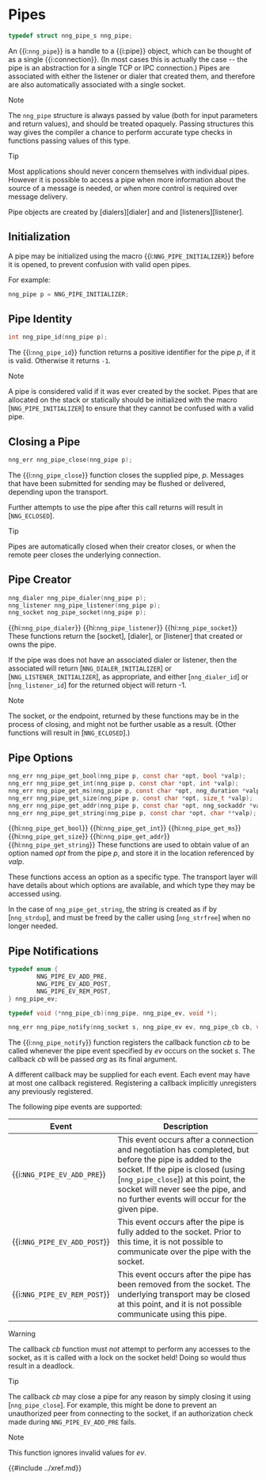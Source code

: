 # Pipes

```c
typedef struct nng_pipe_s nng_pipe;
```

An {{i:`nng_pipe`}} is a handle to a {{i:pipe}} object, which can be thought of as a single {{i:connection}}.
(In most cases this is actually the case -- the pipe is an abstraction for a single TCP or IPC connection.)
Pipes are associated with either the listener or dialer that created them,
and therefore are also automatically associated with a single socket.

> [!NOTE]
> The `nng_pipe` structure is always passed by value (both
> for input parameters and return values), and should be treated opaquely.
> Passing structures this way gives the compiler a chance to perform
> accurate type checks in functions passing values of this type.

> [!TIP]
> Most applications should never concern themselves with individual pipes.
> However it is possible to access a pipe when more information about the
> source of a message is needed, or when more control is required over message delivery.

Pipe objects are created by [dialers][dialer] and and [listeners][listener].

## Initialization

A pipe may be initialized using the macro {{i:`NNG_PIPE_INITIALIZER`}}
before it is opened, to prevent confusion with valid open pipes.

For example:

```c
nng_pipe p = NNG_PIPE_INITIALIZER;
```

## Pipe Identity

```c
int nng_pipe_id(nng_pipe p);
```

The {{i:`nng_pipe_id`}} function returns a positive identifier for the pipe _p_, if it is valid.
Otherwise it returns `-1`.

> [!NOTE]
> A pipe is considered valid if it was ever created by the socket.
> Pipes that are allocated on the stack or statically should be initialized with the macro
> [`NNG_PIPE_INITIALIZER`] to ensure that they cannot be confused with a valid pipe.

## Closing a Pipe

```c
nng_err nng_pipe_close(nng_pipe p);
```

The {{i:`nng_pipe_close`}} function closes the supplied pipe, _p_.
Messages that have been submitted for sending may be flushed or delivered,
depending upon the transport.

Further attempts to use the pipe after this call returns will result in [`NNG_ECLOSED`].

> [!TIP]
> Pipes are automatically closed when their creator closes, or when the
> remote peer closes the underlying connection.

## Pipe Creator

```c
nng_dialer nng_pipe_dialer(nng_pipe p);
nng_listener nng_pipe_listener(nng_pipe p);
nng_socket nng_pipe_socket(nng_pipe p);
```

{{hi:`nng_pipe_dialer`}}
{{hi:`nng_pipe_listener`}}
{{hi:`nng_pipe_socket`}}
These functions return the [socket], [dialer], or [listener] that created or owns the pipe.

If the pipe was does not have an associated dialer or listener, then the associated will
return [`NNG_DIALER_INITIALIZER`] or [`NNG_LISTENER_INITIALIZER`], as appropriate, and
either [`nng_dialer_id`] or [`nng_listener_id`] for the returned object will return -1.

> [!NOTE]
> The socket, or the endpoint, returned by these functions may be in the process of closing,
> and might not be further usable as a result. (Other functions will result in [`NNG_ECLOSED`].)

## Pipe Options

```c
nng_err nng_pipe_get_bool(nng_pipe p, const char *opt, bool *valp);
nng_err nng_pipe_get_int(nng_pipe p, const char *opt, int *valp);
nng_err nng_pipe_get_ms(nng_pipe p, const char *opt, nng_duration *valp);
nng_err nng_pipe_get_size(nng_pipe p, const char *opt, size_t *valp);
nng_err nng_pipe_get_addr(nng_pipe p, const char *opt, nng_sockaddr *valp);
nng_err nng_pipe_get_string(nng_pipe p, const char *opt, char **valp);
```

{{hi:`nng_pipe_get_bool`}}
{{hi:`nng_pipe_get_int`}}
{{hi:`nng_pipe_get_ms`}}
{{hi:`nng_pipe_get_size`}}
{{hi:`nng_pipe_get_addr`}}
{{hi:`nng_pipe_get_string`}}
These functions are used to obtain value of an option named _opt_ from the pipe _p_, and store it in the location
referenced by _valp_.

These functions access an option as a specific type. The transport layer will have details about which options
are available, and which type they may be accessed using.

In the case of `nng_pipe_get_string`, the string is created as if by [`nng_strdup`], and must be freed by
the caller using [`nng_strfree`] when no longer needed.

## Pipe Notifications

```c
typedef enum {
        NNG_PIPE_EV_ADD_PRE,
        NNG_PIPE_EV_ADD_POST,
        NNG_PIPE_EV_REM_POST,
} nng_pipe_ev;

typedef void (*nng_pipe_cb)(nng_pipe, nng_pipe_ev, void *);

nng_err nng_pipe_notify(nng_socket s, nng_pipe_ev ev, nng_pipe_cb cb, void *arg);
```

The {{i:`nng_pipe_notify`}} function registers the callback function _cb_
to be called whenever the pipe event specified by
_ev_ occurs on the socket _s_.
The callback _cb_ will be passed _arg_ as its final argument.

A different callback may be supplied for each event.
Each event may have at most one callback registered.
Registering a callback implicitly unregisters any previously registered.

The following pipe events are supported:

| Event                                                           | Description                                                                                                                                                                                                                                                              |
| --------------------------------------------------------------- | ------------------------------------------------------------------------------------------------------------------------------------------------------------------------------------------------------------------------------------------------------------------------ |
| {{i:`NNG_PIPE_EV_ADD_PRE`}}<a name="NNG_PIPE_EV_ADD_PRE"></a>   | This event occurs after a connection and negotiation has completed, but before the pipe is added to the socket. If the pipe is closed (using [`nng_pipe_close`]) at this point, the socket will never see the pipe, and no further events will occur for the given pipe. |
| {{i:`NNG_PIPE_EV_ADD_POST`}}<a name="NNG_PIPE_EV_ADD_POST"></a> | This event occurs after the pipe is fully added to the socket. Prior to this time, it is not possible to communicate over the pipe with the socket.                                                                                                                      |
| {{i:`NNG_PIPE_EV_REM_POST`}}<a name="NNG_PIPE_EV_REM_POST"></a> | This event occurs after the pipe has been removed from the socket. The underlying transport may be closed at this point, and it is not possible communicate using this pipe.                                                                                             |

> [!WARNING]
> The callback _cb_ function must _not_ attempt to perform any
> accesses to the socket, as it is called with a lock on the socket held!
> Doing so would thus result in a deadlock.

> [!TIP]
> The callback _cb_ may close a pipe for any reason by simply closing it using [`nng_pipe_close`].
> For example, this might be done to prevent an unauthorized peer from connecting to the socket,
> if an authorization check made during `NNG_PIPE_EV_ADD_PRE` fails.

> [!NOTE]
> This function ignores invalid values for _ev_.

{{#include ../xref.md}}
